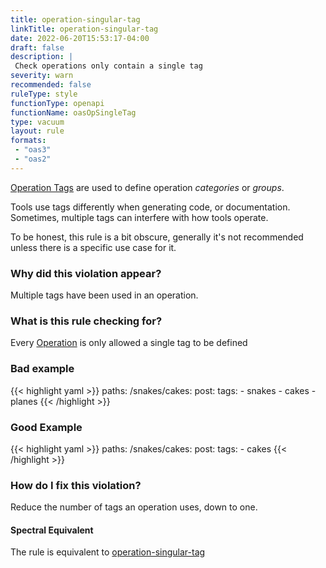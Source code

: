 ```yaml
---
title: operation-singular-tag
linkTitle: operation-singular-tag
date: 2022-06-20T15:53:17-04:00
draft: false
description: |
 Check operations only contain a single tag
severity: warn
recommended: false
ruleType: style
functionType: openapi
functionName: oasOpSingleTag
type: vacuum
layout: rule
formats:
 - "oas3"
 - "oas2"
---
```


[Operation Tags](https://swagger.io/docs/specification/grouping-operations-with-tags/) are used to define operation _categories_ or _groups_.

Tools use tags differently when generating code, or documentation. Sometimes, multiple tags can interfere with how tools operate. 

To be honest, this rule is a bit obscure, generally it's not recommended unless there is a specific use case for it.

### Why did this violation appear?

Multiple tags have been used in an operation. 

### What is this rule checking for?

Every [Operation](https://swagger.io/specification/#operation-object) is only allowed a single tag to be defined


### Bad example

{{< highlight yaml >}}
paths:
  /snakes/cakes:
    post:
      tags: 
        - snakes
        - cakes
        - planes
{{< /highlight >}}

### Good Example

{{< highlight yaml >}}
paths:
  /snakes/cakes:
    post:
      tags: 
        - cakes
{{< /highlight >}}


### How do I fix this violation?

Reduce the number of tags an operation uses, down to one.

#### Spectral Equivalent

The rule is equivalent to [operation-singular-tag](https://meta.stoplight.io/docs/spectral/4dec24461f3af-open-api-rules#operation-singular-tag)